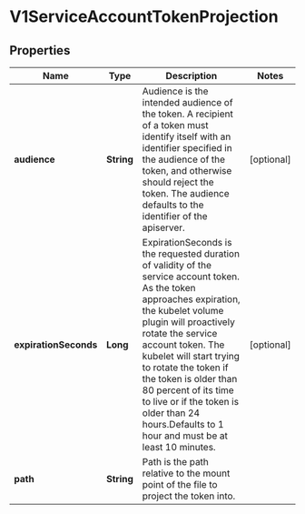
# V1ServiceAccountTokenProjection

## Properties
Name | Type | Description | Notes
------------ | ------------- | ------------- | -------------
**audience** | **String** | Audience is the intended audience of the token. A recipient of a token must identify itself with an identifier specified in the audience of the token, and otherwise should reject the token. The audience defaults to the identifier of the apiserver. |  [optional]
**expirationSeconds** | **Long** | ExpirationSeconds is the requested duration of validity of the service account token. As the token approaches expiration, the kubelet volume plugin will proactively rotate the service account token. The kubelet will start trying to rotate the token if the token is older than 80 percent of its time to live or if the token is older than 24 hours.Defaults to 1 hour and must be at least 10 minutes. |  [optional]
**path** | **String** | Path is the path relative to the mount point of the file to project the token into. | 



